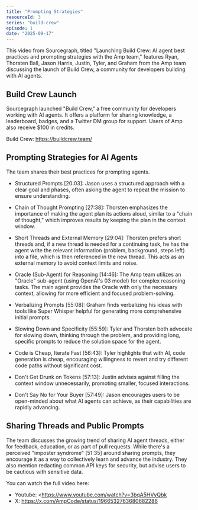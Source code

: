 ```yaml
---
title: "Prompting Strategies"
resourceId: 3
series: "build-crew"
episode: 1
date: "2025-09-17"
---
```


This video from Sourcegraph, titled "Launching Build Crew: AI agent best practices and prompting strategies with the Amp team," features Ryan, Thorsten Ball, Jason Harris, Justin, Tyler, and Graham from the Amp team discussing the launch of Build Crew, a community for developers building with AI agents.

## Build Crew Launch

Sourcegraph launched "Build Crew," a free community for developers working with AI agents. It offers a platform for sharing knowledge, a leaderboard, badges, and a Twitter DM group for support. Users of Amp also receive $100 in credits.

Build Crew: <https://buildcrew.team/>

## Prompting Strategies for AI Agents

The team shares their best practices for prompting agents.

- Structured Prompts [20:03]: Jason uses a structured approach with a clear goal and phases, often asking the agent to repeat the mission to ensure understanding.

- Chain of Thought Prompting [27:38]: Thorsten emphasizes the importance of making the agent plan its actions aloud, similar to a "chain of thought," which improves results by keeping the plan in the context window.

- Short Threads and External Memory [29:04]: Thorsten prefers short threads and, if a new thread is needed for a continuing task, he has the agent write the relevant information (problem, background, steps left) into a file, which is then referenced in the new thread. This acts as an external memory to avoid context limits and noise.

- Oracle (Sub-Agent) for Reasoning [14:46]: The Amp team utilizes an "Oracle" sub-agent (using OpenAI's 03 model) for complex reasoning tasks. The main agent provides the Oracle with only the necessary context, allowing for more efficient and focused problem-solving.

- Verbalizing Prompts [55:08]: Graham finds verbalizing his ideas with tools like Super Whisper helpful for generating more comprehensive initial prompts.

- Slowing Down and Specificity [55:59]: Tyler and Thorsten both advocate for slowing down, thinking through the problem, and providing long, specific prompts to reduce the solution space for the agent.

- Code is Cheap, Iterate Fast [56:43]: Tyler highlights that with AI, code generation is cheap, encouraging willingness to revert and try different code paths without significant cost.

- Don't Get Drunk on Tokens [57:13]: Justin advises against filling the context window unnecessarily, promoting smaller, focused interactions.

- Don't Say No for Your Buyer [57:49]: Jason encourages users to be open-minded about what AI agents can achieve, as their capabilities are rapidly advancing.

## Sharing Threads and Public Prompts

The team discusses the growing trend of sharing AI agent threads, either for feedback, education, or as part of pull requests. While there's a perceived "imposter syndrome" [51:35] around sharing prompts, they encourage it as a way to collectively learn and advance the industry. They also mention redacting common API keys for security, but advise users to be cautious with sensitive data.

You can watch the full video here:

- Youtube: <<https://www.youtube.com/watch?v=3bqA5HVyQbk>
- X:  <https://x.com/AmpCode/status/1966532763680682286>
